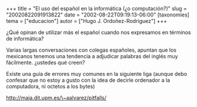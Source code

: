 +++
title = "El uso del español en la informática (¿o computación?)"
slug = "20020822091913822"
date = "2002-08-22T09:19:13-06:00"
[taxonomies]
tema = ["educacion"]
autor = ["Hugo J. Ordoñez-Rodriguez"]
+++

¿Qué opinan de utilizar más el español cuando nos expresamos en términos
de informática?

Varias largas conversaciones con colegas españoles, apuntan que los
mexicanos tenemos una tendencia a adjudicar palabras del inglés muy
fácilmente. ¿ustedes qué creen?

Existe una guía de errores muy comunes en la siguiente liga (aunque debo
confesar que no estoy a gusto con la idea de decirle ordenador a la
computadora, ni octetos a los bytes)

http://maja.dit.upm.es/\~aalvarez/pitfalls/
